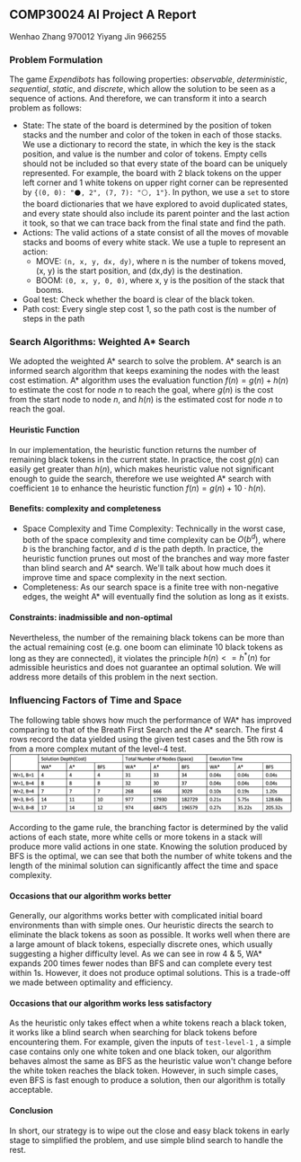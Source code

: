 ## COMP30024 AI Project A Report

Wenhao Zhang 970012
Yiyang Jin 966255

### Problem Formulation

The game *Expendibots* has following properties: *observable*, *deterministic*, *sequential*, *static*, and *discrete*, which allow the solution to be seen as a sequence of actions. And therefore, we can transform it into a search problem as follows:

- State:
  The state of the board is determined by the position of token stacks and the number and color of the token in each of those stacks. We use a dictionary to record the state, in which the key is the stack position, and value is the number and color of tokens. Empty cells should not be included so that every state of the board can be uniquely represented.
  For example, the board with 2 black tokens on the upper left corner and 1 white tokens on upper right corner can be represented by `{(0, 0): "⚫, 2", (7, 7): "⚪, 1"}`.
  In python, we use a `set` to store the board dictionaries that we have explored to avoid duplicated states, and every state should also include its parent pointer and the last action it took, so that we can trace back from the final state and find the path.
- Actions:
  The valid actions of a state consist of all the moves of movable stacks and booms of every white stack. We use a tuple to represent an action:
  - MOVE: `(n, x, y, dx, dy)`, where n is the number of tokens moved, (x, y) is the start position, and (dx,dy) is the destination.
  - BOOM: `(0, x, y, 0, 0)`, where x, y is the position of the stack that booms.
- Goal test: Check whether the board is clear of the black token.
- Path cost: Every single step cost 1, so the path cost is the number of steps in the path

### Search Algorithms: Weighted A* Search

We adopted the weighted A* search to solve the problem. A* search is an informed search algorithm that keeps examining the nodes with the least cost estimation. A* algorithm uses the evaluation function $f(n) = g(n) + h(n)$ to estimate the cost for node $n$ to reach the goal, where $g(n)$ is the cost from the start node to node $n$, and $h(n)$ is the estimated cost for node $n$ to reach the goal.

#### Heuristic Function

In our implementation, the heuristic function returns the number of remaining black tokens in the current state. In practice, the cost $g(n)$ can easily get greater than $h(n)$, which makes heuristic value not significant enough to guide the search, therefore we use weighted A* search with coefficient `10` to enhance the heuristic function $f(n) = g(n) + 10·h(n)$.

#### Benefits: complexity and completeness

- Space Complexity and Time Complexity:
  Technically in the worst case, both of the space complexity and time complexity can be $O(b^d)$, where $b$ is the branching factor, and $d$ is the path depth. In practice, the heuristic function prunes out most of the branches and way more faster than blind search and A* search. We'll talk about how much does it improve time and space complexity in the  next section.
- Completeness:
  As our search space is a finite tree with non-negative edges, the weight A* will eventually find the solution as long as it exists.

#### Constraints: inadmissible and non-optimal

Nevertheless, the number of the remaining black tokens can be more than the actual remaining cost (e.g. one boom can eliminate 10 black tokens as long as they are connected), it violates the principle $h(n) <= h^*(n)$ for admissible heuristics and does not guarantee an optimal solution. We will address more details of this problem in the next section.

### Influencing Factors of Time and Space

The following table shows how much the performance of WA* has improved comparing to that of the Breath First Search and the A* search. The first 4 rows record the data yielded using the given test cases and the 5th row is from a more complex mutant of the level-4 test. ![Performance-of-algorithms](Performance-of-algorithms.png)

According to the game rule, the branching factor is determined by the valid actions of each state, more white cells or more tokens in a stack will produce more valid actions in one state. Knowing the solution produced by BFS is the optimal, we can see that both the number of white tokens and the length of the minimal solution can significantly affect the time and space complexity.

#### Occasions that our algorithm works better 

Generally, our algorithms works better with complicated initial board environments than with simple ones. Our heuristic directs the search to eliminate the black tokens as soon as possible. It works well when there are a large amount of black tokens, especially discrete ones, which usually suggesting a higher difficulty level. As we can see in row 4 & 5, WA* expands 200 times fewer nodes than BFS and can complete every test within 1s. However, it does not produce optimal solutions. This is a trade-off we made between optimality and efficiency.

#### Occasions that our algorithm works less satisfactory 

As the heuristic only takes effect when a white tokens reach a black token, it works like a blind search when searching for black tokens before encountering them. For example, given the inputs of `test-level-1` , a simple case contains only one white token and one black token, our algorithm behaves almost the same as BFS as the heuristic value won't change before the white token reaches the black token. However, in such simple cases, even BFS is fast enough to produce a solution, then our algorithm is totally acceptable.

#### Conclusion

In short, our strategy is to wipe out the close and easy black tokens in early stage to simplified the problem, and use simple blind search to handle the rest.
